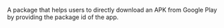 A package that helps users to directly download an APK from Google Play by providing the package id of the app.
